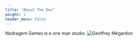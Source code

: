 ```yaml
---
title: "About The Dev"
weight: 3
header_menu: false
---
```



Nodragem Games is a one man studio. 
![Geoffrey Mégardon](images/portrait2.jpg)

